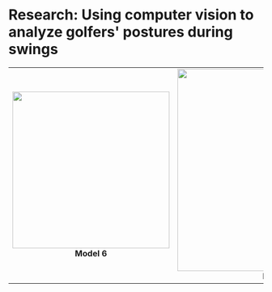 # Research: Using computer vision to analyze golfers' postures during swings

  <table>
  <tr>
    <td align="center">
      <img src="https://github.com/user-attachments/assets/54c9e5ef-4fa7-4d7d-b0a6-fdfada0219e0" width="310"/><br/>
      <b>Model 6</b>
    </td>
    <td align="center">
      <img src="https://github.com/user-attachments/assets/91edbad4-aeea-4a1f-afc0-c231287d336f" width="400"/><br/>
      <b>Model 7</b>
    </td>
  </tr>
</table>
